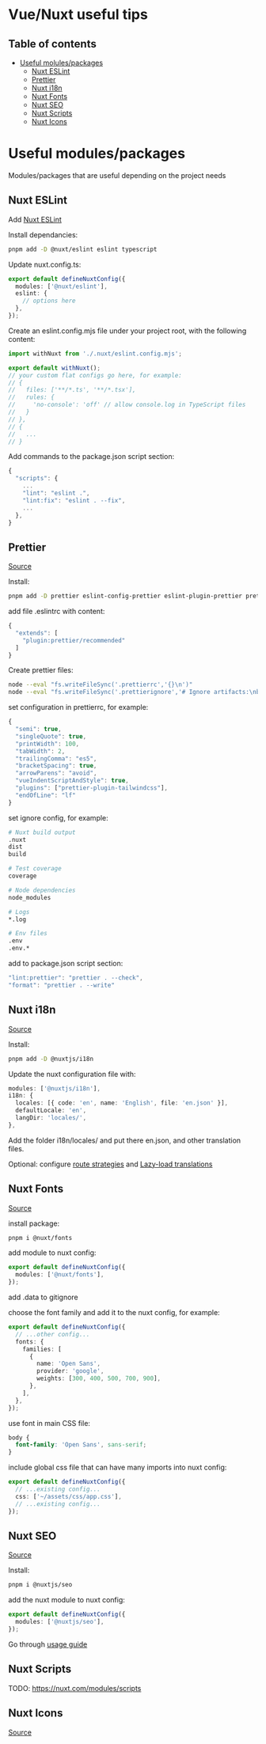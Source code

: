 # Vue/Nuxt useful tips

## Table of contents

- [Useful molules/packages](#useful-modulespackages)
  - [Nuxt ESLint](#nuxt-eslint)
  - [Prettier](#prettier)
  - [Nuxt i18n](#nuxt-i18n)
  - [Nuxt Fonts](#nuxt-fonts)
  - [Nuxt SEO](#nuxt-seo)
  - [Nuxt Scripts](#nuxt-scripts)
  - [Nuxt Icons](#nuxt-icons)

# Useful modules/packages

Modules/packages that are useful depending on the project needs

## Nuxt ESLint

Add [Nuxt ESLint](https://eslint.nuxt.com/packages/module)

Install dependancies:

```bash
pnpm add -D @nuxt/eslint eslint typescript
```

Update nuxt.config.ts:

```typescript
export default defineNuxtConfig({
  modules: ['@nuxt/eslint'],
  eslint: {
    // options here
  },
});
```

Create an eslint.config.mjs file under your project root, with the following content:

```typescript
import withNuxt from './.nuxt/eslint.config.mjs';

export default withNuxt();
// your custom flat configs go here, for example:
// {
//   files: ['**/*.ts', '**/*.tsx'],
//   rules: {
//     'no-console': 'off' // allow console.log in TypeScript files
//   }
// },
// {
//   ...
// }
```

Add commands to the package.json script section:

```typescript
{
  "scripts": {
    ...
    "lint": "eslint .",
    "lint:fix": "eslint . --fix",
    ...
  },
}
```

## Prettier

[Source](https://prettier.io/docs/install)

Install:

```bash
pnpm add -D prettier eslint-config-prettier eslint-plugin-prettier prettier-plugin-tailwindcss
```

add file .eslintrc with content:

```typescript
{
  "extends": [
    "plugin:prettier/recommended"
  ]
}
```

Create prettier files:

```bash
node --eval "fs.writeFileSync('.prettierrc','{}\n')"
node --eval "fs.writeFileSync('.prettierignore','# Ignore artifacts:\nbuild\ncoverage\n')"
```

set configuration in prettierrc, for example:

```typescript
{
  "semi": true,
  "singleQuote": true,
  "printWidth": 100,
  "tabWidth": 2,
  "trailingComma": "es5",
  "bracketSpacing": true,
  "arrowParens": "avoid",
  "vueIndentScriptAndStyle": true,
  "plugins": ["prettier-plugin-tailwindcss"],
  "endOfLine": "lf"
}
```

set ignore config, for example:

```bash
# Nuxt build output
.nuxt
dist
build

# Test coverage
coverage

# Node dependencies
node_modules

# Logs
*.log

# Env files
.env
.env.*
```

add to package.json script section:

```typescript
"lint:prettier": "prettier . --check",
"format": "prettier . --write"
```

## Nuxt i18n

[Source](https://i18n.nuxtjs.org/docs/getting-started)

Install:

```bash
pnpm add -D @nuxtjs/i18n
```

Update the nuxt configuration file with:

```typescript
modules: ['@nuxtjs/i18n'],
i18n: {
  locales: [{ code: 'en', name: 'English', file: 'en.json' }],
  defaultLocale: 'en',
  langDir: 'locales/',
},
```

Add the folder i18n/locales/ and put there en.json, and other translation files.

Optional: configure [route strategies](https://i18n.nuxtjs.org/docs/guide) and [Lazy-load translations](https://i18n.nuxtjs.org/docs/guide/lazy-load-translations)

## Nuxt Fonts

[Source](https://fonts.nuxt.com/get-started/installation)

install package:

```bash
pnpm i @nuxt/fonts
```

add module to nuxt config:

```typescript
export default defineNuxtConfig({
  modules: ['@nuxt/fonts'],
});
```

add .data to gitignore

choose the font family and add it to the nuxt config, for example:

```typescript
export default defineNuxtConfig({
  // ...other config...
  fonts: {
    families: [
      {
        name: 'Open Sans',
        provider: 'google',
        weights: [300, 400, 500, 700, 900],
      },
    ],
  },
});
```

use font in main CSS file:

```css
body {
  font-family: 'Open Sans', sans-serif;
}
```

include global css file that can have many imports into nuxt config:

```typescript
export default defineNuxtConfig({
  // ...existing config...
  css: ['~/assets/css/app.css'],
  // ...existing config...
});
```

## Nuxt SEO

[Source](https://nuxtseo.com/docs/nuxt-seo/getting-started/installation)

Install:

```bash
pnpm i @nuxtjs/seo
```

add the nuxt module to nuxt config:

```typescript
export default defineNuxtConfig({
  modules: ['@nuxtjs/seo'],
});
```

Go through [usage guide](https://nuxtseo.com/docs/nuxt-seo/guides/using-the-modules)

## Nuxt Scripts

TODO: https://nuxt.com/modules/scripts

## Nuxt Icons

[Source](https://nuxt.com/modules/icon)

